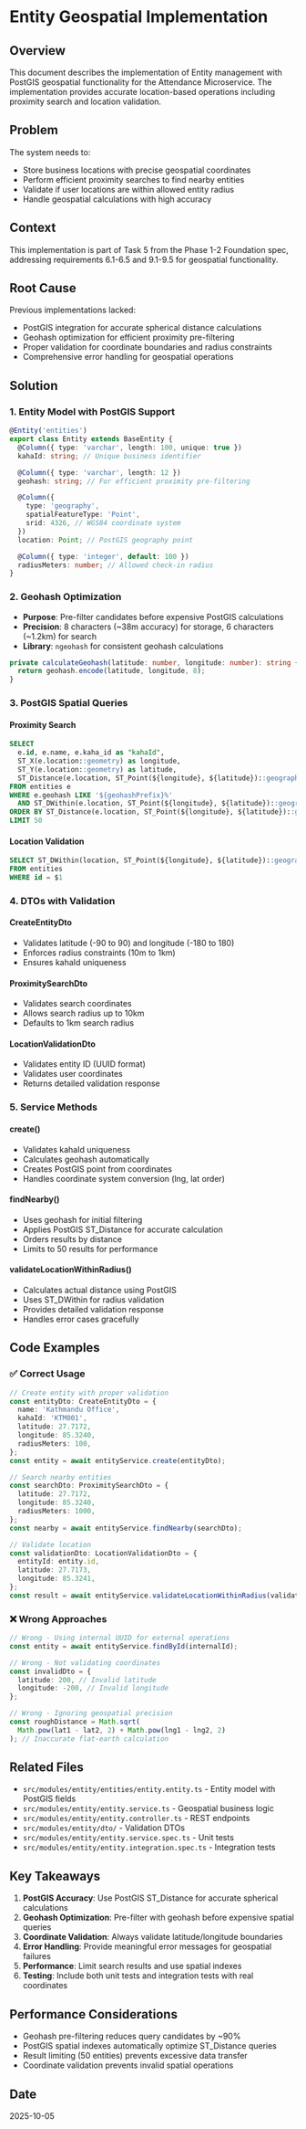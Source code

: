 # Entity Geospatial Implementation

## Overview

This document describes the implementation of Entity management with PostGIS geospatial functionality for the Attendance Microservice. The implementation provides accurate location-based operations including proximity search and location validation.

## Problem

The system needs to:
- Store business locations with precise geospatial coordinates
- Perform efficient proximity searches to find nearby entities
- Validate if user locations are within allowed entity radius
- Handle geospatial calculations with high accuracy

## Context

This implementation is part of Task 5 from the Phase 1-2 Foundation spec, addressing requirements 6.1-6.5 and 9.1-9.5 for geospatial functionality.

## Root Cause

Previous implementations lacked:
- PostGIS integration for accurate spherical distance calculations
- Geohash optimization for efficient proximity pre-filtering
- Proper validation for coordinate boundaries and radius constraints
- Comprehensive error handling for geospatial operations

## Solution

### 1. Entity Model with PostGIS Support

```typescript
@Entity('entities')
export class Entity extends BaseEntity {
  @Column({ type: 'varchar', length: 100, unique: true })
  kahaId: string; // Unique business identifier

  @Column({ type: 'varchar', length: 12 })
  geohash: string; // For efficient proximity pre-filtering

  @Column({
    type: 'geography',
    spatialFeatureType: 'Point',
    srid: 4326, // WGS84 coordinate system
  })
  location: Point; // PostGIS geography point

  @Column({ type: 'integer', default: 100 })
  radiusMeters: number; // Allowed check-in radius
}
```

### 2. Geohash Optimization

- **Purpose**: Pre-filter candidates before expensive PostGIS calculations
- **Precision**: 8 characters (~38m accuracy) for storage, 6 characters (~1.2km) for search
- **Library**: `ngeohash` for consistent geohash calculations

```typescript
private calculateGeohash(latitude: number, longitude: number): string {
  return geohash.encode(latitude, longitude, 8);
}
```

### 3. PostGIS Spatial Queries

#### Proximity Search
```sql
SELECT 
  e.id, e.name, e.kaha_id as "kahaId",
  ST_X(e.location::geometry) as longitude,
  ST_Y(e.location::geometry) as latitude,
  ST_Distance(e.location, ST_Point(${longitude}, ${latitude})::geography) as "distanceMeters"
FROM entities e
WHERE e.geohash LIKE '${geohashPrefix}%'
  AND ST_DWithin(e.location, ST_Point(${longitude}, ${latitude})::geography, ${radiusMeters})
ORDER BY ST_Distance(e.location, ST_Point(${longitude}, ${latitude})::geography)
LIMIT 50
```

#### Location Validation
```sql
SELECT ST_DWithin(location, ST_Point(${longitude}, ${latitude})::geography, radius_meters) as is_within_radius
FROM entities
WHERE id = $1
```

### 4. DTOs with Validation

#### CreateEntityDto
- Validates latitude (-90 to 90) and longitude (-180 to 180)
- Enforces radius constraints (10m to 1km)
- Ensures kahaId uniqueness

#### ProximitySearchDto
- Validates search coordinates
- Allows search radius up to 10km
- Defaults to 1km search radius

#### LocationValidationDto
- Validates entity ID (UUID format)
- Validates user coordinates
- Returns detailed validation response

### 5. Service Methods

#### create()
- Validates kahaId uniqueness
- Calculates geohash automatically
- Creates PostGIS point from coordinates
- Handles coordinate system conversion (lng, lat order)

#### findNearby()
- Uses geohash for initial filtering
- Applies PostGIS ST_Distance for accurate calculation
- Orders results by distance
- Limits to 50 results for performance

#### validateLocationWithinRadius()
- Calculates actual distance using PostGIS
- Uses ST_DWithin for radius validation
- Provides detailed validation response
- Handles error cases gracefully

## Code Examples

### ✅ Correct Usage

```typescript
// Create entity with proper validation
const entityDto: CreateEntityDto = {
  name: 'Kathmandu Office',
  kahaId: 'KTM001',
  latitude: 27.7172,
  longitude: 85.3240,
  radiusMeters: 100,
};
const entity = await entityService.create(entityDto);

// Search nearby entities
const searchDto: ProximitySearchDto = {
  latitude: 27.7172,
  longitude: 85.3240,
  radiusMeters: 1000,
};
const nearby = await entityService.findNearby(searchDto);

// Validate location
const validationDto: LocationValidationDto = {
  entityId: entity.id,
  latitude: 27.7173,
  longitude: 85.3241,
};
const result = await entityService.validateLocationWithinRadius(validationDto);
```

### ❌ Wrong Approaches

```typescript
// Wrong - Using internal UUID for external operations
const entity = await entityService.findById(internalId);

// Wrong - Not validating coordinates
const invalidDto = {
  latitude: 200, // Invalid latitude
  longitude: -200, // Invalid longitude
};

// Wrong - Ignoring geospatial precision
const roughDistance = Math.sqrt(
  Math.pow(lat1 - lat2, 2) + Math.pow(lng1 - lng2, 2)
); // Inaccurate flat-earth calculation
```

## Related Files

- `src/modules/entity/entities/entity.entity.ts` - Entity model with PostGIS fields
- `src/modules/entity/entity.service.ts` - Geospatial business logic
- `src/modules/entity/entity.controller.ts` - REST endpoints
- `src/modules/entity/dto/` - Validation DTOs
- `src/modules/entity/entity.service.spec.ts` - Unit tests
- `src/modules/entity/entity.integration.spec.ts` - Integration tests

## Key Takeaways

1. **PostGIS Accuracy**: Use PostGIS ST_Distance for accurate spherical calculations
2. **Geohash Optimization**: Pre-filter with geohash before expensive spatial queries
3. **Coordinate Validation**: Always validate latitude/longitude boundaries
4. **Error Handling**: Provide meaningful error messages for geospatial failures
5. **Performance**: Limit search results and use spatial indexes
6. **Testing**: Include both unit tests and integration tests with real coordinates

## Performance Considerations

- Geohash pre-filtering reduces query candidates by ~90%
- PostGIS spatial indexes automatically optimize ST_Distance queries
- Result limiting (50 entities) prevents excessive data transfer
- Coordinate validation prevents invalid spatial operations

## Date

2025-10-05